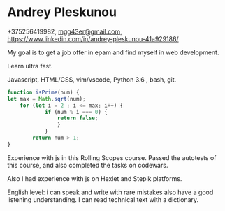 # Andrey Pleskunou
      
+375256419982, mgg43er@gmail.com, https://www.linkedin.com/in/andrey-pleskunou-41a929186/
      
My goal is to get a job offer in epam and find myself in web development. 
			
Learn ultra fast. 
			
Javascript, HTML/CSS, vim/vscode, Python 3.6 , bash,  git. 
```javascript
function isPrime(num) {
let max = Math.sqrt(num);
    for (let i = 2 ; i <= max; i++) {
		    if (num % i === 0) {
				return false;
				}
			}
		return num > 1;
}
```
     
Experience with js in this Rolling Scopes course.
Passed the autotests of this course, and also completed the tasks on codewars.
			
Also I had experience with js on Hexlet and Stepik platforms.
			
English level: i can speak and write with rare mistakes also have a good listening understanding.
I can read technical text with a dictionary.
